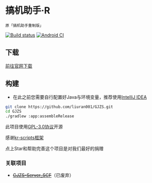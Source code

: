 # 搞机助手·R
`原「搞机助手重制版」`

[![Build status](https://build.appcenter.ms/v0.1/apps/080dec73-22f0-473e-ba2e-66e511218893/branches/main/badge)](https://appcenter.ms)
[![Android CI](https://github.com/liuran001/GJZS/actions/workflows/android.yml/badge.svg?branch=main)](https://install.appcenter.ms/users/liuran001/apps/gao3-ji1-zhu4-shou3-r/distribution_groups/%e6%90%9e%e6%9c%ba%e5%8a%a9%e6%89%8b%c2%b7r)

## 下载
[前往官网下载](https://145140.xyz/Download.html)

## 构建
- 在此之前您需要自行配置好Java与环境变量，推荐使用[IntelliJ IDEA](https://www.jetbrains.com/zh-cn/idea/)

```bash
git clone https://github.com/liuran001/GJZS.git
cd GJZS
./gradlew :app:assembleRelease
```


此项目使用[GPL-3.0协议](https://github.com/liuran001/GJZS/blob/main/LICENSE)开源

感谢[kr-scripts框架](https://github.com/helloklf/kr-scripts)

点上Star和帮助完善这个项目是对我们最好的捐赠

### 关联项目
- [~~GJZS-Server_SCF~~](https://github.com/liuran001/GJZS-Server_SCF)（已废弃）
